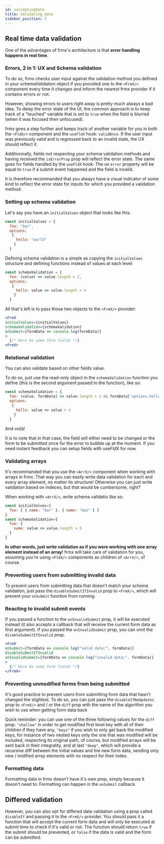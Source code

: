 ```yaml
---
id: validatingData
title: Validating data
sidebar_position: 2
---
```


## Real time data validation

One of the advantages of frmx's architecture is that **error handling happens in real time**.

### Errors, 2 in 1: UX and Schema validation

To do so, frmx checks user input against the validation method you defined in your schemaValidation object if you provided one to the `<FrmX/>` component every time it changes and inform the nearest frmx provider if it contains errors or not.

However, showing errors to users right away is pretty much always a bad idea. To delay the error state of the UI, the common approach is to keep track of a "touched" variable that is set to `true` when the field is blurred (when it was focused then unfocused).

frmx goes a step further and keeps track of another variable for you in both the `<FldX/>` component and the `useFldX` hook: `validOnce`. If the user input was previously valid and is regressed back to an invalid state, the UX should reflect it.

Additionnally, fields not respecting your schema validation methods and having received the `isErrorProp` prop will reflect the error state. The same goes for fields handled by the `useFldX` hook: The ux `error` property will be equal to `true` if a submit event happened and the field is invalid.

It is therefore recommanded that you always have a visual indicator of some kind to reflect the error state for inputs for which you provided a validation method.

### Setting up schema validation

Let's say you have an `initialValues` object that looks like this:

```js
const initialValues = {
  foo: "bar",
  options:
   {
     hello: "world"
    }
  }
```

Defining schema validation is a simple as copying the `initialValues` structure and defining functions instead of values at each level:

```js
const schemaValidation = {
  foo: (value) => value.length > 2,
  options:
   {
     hello: value => value.length > 4
    }
  }
```

All that's left is to pass those two objects to the `<FrmX/>` provider:

```jsx
<FrmX
initialValues={initialValues}
schemaValidation={schemaValidation}
onSubmit={formData => console.log(formData)}
>
  {/* Here be some form fields */}
<FrmX>
```
### Relational validation

You can also validate based on other fields value.

To do so, just use the read-only object in the `schemaValidation` function you define (this is the second argument passed to the function), like so:

```js
const schemaValidation = {
  foo: (value, formData) => value.length > 2 && formData['options.hello'] < 8,
  options:
   {
     hello: value => value > 4
    }
  }
```

And voilà!

It is to note that in that case, the field will either need to be changed or the form to be submitted once for the error to bubble up at the moment. If you need instant feedback you can setup fields with useFldX for now.

### Validating arrays

It's recommanded that you use the `<ArrX/>` component when working with arrays in frmx. That way you can easily write data validation for each and every array element, no matter its structure! Otherwise you can just write validation based on indeces, but that would be cumbersome, right?

When working with `<ArrX/>`, write schema validatio like so:

```js
const initialValues={
  foo: [ { name: "bar" }, { name: "baz" } ]
}
const schemaValidation={
  foo: {
    name: value => value.length > 3
  }
}
```

**In other words, just write validation as if you were working with one array element instead of an array**! frmx will take care of validation for you, assuming you're using `<FldX/>` components as children of `<ArrX/>`, of course.

### Preventing users from submitting invalid data

To prevent users from submitting data that doesn't match your schema validation, just pass the `disableSubmitIfInvalid` prop to `<FrmX/>`, which will prevent your `onSubmit` function from running.

### Reacting to invalid submit events

If you passed a function to the `onInvalidSubmit` prop, it will be executed instead (it also accepts a callback that will receive the current form data as first argument). If you passed the `onInvalidSubmit` prop, you can omit the `disableSubmitIfInvalid` prop.

```jsx
<FrmX
onSubmit={formData => console.log("valid data:", formData)}
disableSubmitIfInvalid
onInvalidSubmit={formData => console.log("invalid data:", formData)}
>
  {/* Here be some form fields */}
</FrmX>
```

### Preventing unmodified forms from being submitted

It's good practice to prevent users from submitting form data that hasn't changed the slightest. To do so, you can just pass the `disableIfNoUpdates` prop to `<FrmX/>` and / or the `diff` prop with the name of the algorithm you wish to use when getting form data back

Quick reminder: you can use one of the three following values for the `diff` prop: `"shallow"` in order to get modified first level key with all of their children if they have any, `"keys"` if you wish to only get back the modified keys, for instance of two nested keys only the one that was modified will be included, respecting its original path, of course, but modified arrays will be sent back in their integrality, and at last `"deep"`, which will provide a recursive diff between the initial values and the new form data, sending only new / midified array elements with no respect for their index.

### Formatting data

Formatting data in frmx doesn't have it's own prop, simply because it doesn't need to: Formatting can happen in the `onSubmit` callback.

## Differed validation

However, you can also opt for differed data validation using a prop called `disableIf` and passing it to the `<FrmX/>` provider. You should pass it a function that will accept the current form data and will only be executed at submit time to check if it's valid or not. The function should return `true` if the submit should be prevented, or `false` if the data is valid and the form can be submitted.
